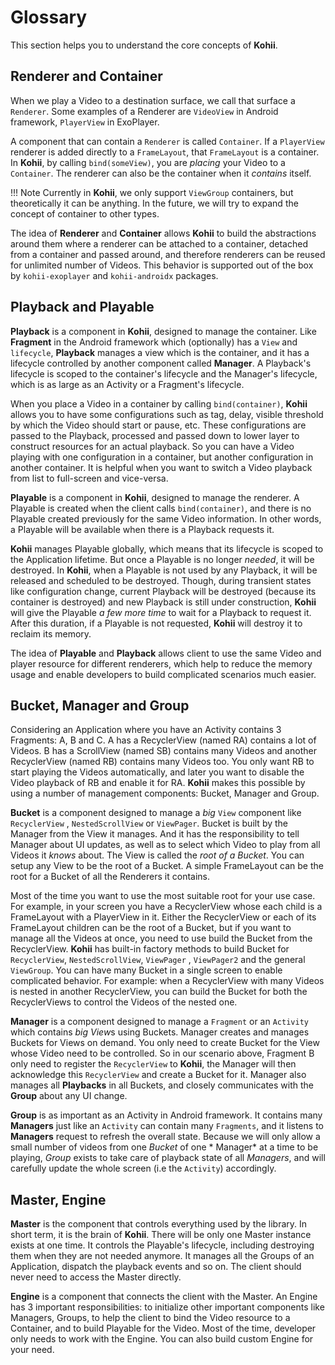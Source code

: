 # Glossary

This section helps you to understand the core concepts of **Kohii**.

## Renderer and Container

When we play a Video to a destination surface, we call that surface a `Renderer`. Some examples of a
Renderer are `VideoView` in Android framework, `PlayerView` in ExoPlayer.

A component that can contain a `Renderer` is called `Container`. If a `PlayerView` renderer is added
directly to a `FrameLayout`, that `FrameLayout` is a container. In **Kohii**, by
calling `bind(someView)`, you are *placing* your Video to a `Container`. The renderer can also be
the container when it _contains_ itself.

!!! Note
Currently in **Kohii**, we only support `ViewGroup` containers, but theoretically it can be
anything. In the future, we will try to expand the concept of container to other types.

The idea of **Renderer** and **Container** allows **Kohii** to build the abstractions around them
where a renderer can be attached to a container, detached from a container and passed around, and
therefore renderers can be reused for unlimited number of Videos. This behavior is supported out of
the box by `kohii-exoplayer` and `kohii-androidx` packages.

## Playback and Playable

**Playback** is a component in **Kohii**, designed to manage the container. Like **Fragment** in the
Android framework which (optionally) has a `View` and `lifecycle`, **Playback** manages a view which
is the container, and it has a lifecycle controlled by another component called **Manager**. A
Playback's lifecycle is scoped to the container's lifecycle and the Manager's lifecycle, which is as
large as an Activity or a Fragment's lifecycle.

When you place a Video in a container by calling `bind(container)`, **Kohii** allows you to have
some configurations such as tag, delay, visible threshold by which the Video should start or pause,
etc. These configurations are passed to the Playback, processed and passed down to lower layer to
construct resources for an actual playback. So you can have a Video playing with one configuration
in a container, but another configuration in another container. It is helpful when you want to
switch a Video playback from list to full-screen and vice-versa.

**Playable** is a component in **Kohii**, designed to manage the renderer. A Playable is created
when the client calls `bind(container)`, and there is no Playable created previously for the same
Video information. In other words, a Playable will be available when there is a Playback requests
it.

**Kohii** manages Playable globally, which means that its lifecycle is scoped to the Application
lifetime. But once a Playable is no longer *needed*, it will be destroyed. In **Kohii**, when a
Playable is not used by any Playback, it will be released and scheduled to be destroyed. Though,
during transient states like configuration change, current Playback will be destroyed (because its
container is destroyed) and new Playback is still under construction, **Kohii** will give the
Playable *a few more time* to wait for a Playback to request it. After this duration, if a Playable
is not requested, **Kohii** will destroy it to reclaim its memory.

The idea of **Playable** and **Playback** allows client to use the same Video and player resource
for different renderers, which help to reduce the memory usage and enable developers to build
complicated scenarios much easier.

## Bucket, Manager and Group

Considering an Application where you have an Activity contains 3 Fragments: A, B and C. A has a
RecyclerView (named RA) contains a lot of Videos. B has a ScrollView (named SB) contains many Videos
and another RecyclerView (named RB) contains many Videos too. You only want RB to start playing the
Videos automatically, and later you want to disable the Video playback of RB and enable it for
RA. **Kohii** makes this possible by using a number of management components: Bucket, Manager and
Group.

**Bucket** is a component designed to manage a *big* `View` component like `RecyclerView`
, `NestedScrollView` or `ViewPager`. Bucket is built by the Manager from the View it manages. And it
has the responsibility to tell Manager about UI updates, as well as to select which Video to play
from all Videos it *knows* about. The View is called the _root of a Bucket_. You can setup any View
to be the root of a Bucket. A simple FrameLayout can be the root for a Bucket of all the Renderers
it contains.

Most of the time you want to use the most suitable root for your use case. For example, in your
screen you have a RecyclerView whose each child is a FrameLayout with a PlayerView in it. Either the
RecyclerView or each of its FrameLayout children can be the root of a Bucket, but if you want to
manage all the Videos at once, you need to use build the Bucket from the RecyclerView. **Kohii** has
built-in factory methods to build Bucket for `RecyclerView`, `NestedScrollView`, `ViewPager`
, `ViewPager2` and the general `ViewGroup`. You can have many Bucket in a single screen to enable
complicated behavior. For example: when a RecyclerView with many Videos is nested in another
RecyclerView, you can build the Bucket for both the RecyclerViews to control the Videos of the
nested one.

**Manager** is a component designed to manage a `Fragment` or an `Activity` which contains *big
View*s using Buckets. Manager creates and manages Buckets for Views on demand. You only need to
create Bucket for the View whose Video need to be controlled. So in our scenario above, Fragment B
only need to register the `RecyclerView` to **Kohii**, the Manager will then acknowledge
this `RecyclerView` and create a Bucket for it. Manager also manages all **Playbacks** in all
Buckets, and closely communicates with the **Group** about any UI change.

**Group** is as important as an Activity in Android framework. It contains many **Managers** just
like an `Activity` can contain many `Fragments`, and it listens to **Managers** request to refresh
the overall state. Because we will only allow a small number of videos from one *Bucket* of one *
Manager* at a time to be playing, *Group* exists to take care of playback state of all *Managers*,
and will carefully update the whole screen (i.e the `Activity`) accordingly.

## Master, Engine

**Master** is the component that controls everything used by the library. In short term, it is the
brain of **Kohii**. There will be only one Master instance exists at one time. It controls the
Playable's lifecycle, including destroying them when they are not needed anymore. It manages all the
Groups of an Application, dispatch the playback events and so on. The client should never need to
access the Master directly.

**Engine** is a component that connects the client with the Master. An Engine has 3 important
responsibilities: to initialize other important components like Managers, Groups, to help the client
to bind the Video resource to a Container, and to build Playable for the Video. Most of the time,
developer only needs to work with the Engine. You can also build custom Engine for your need.
